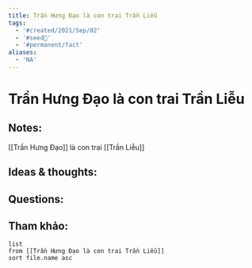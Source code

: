 ```yaml
---
title: Trần Hưng Đạo là con trai Trần Liễu
tags:
  - '#created/2021/Sep/02'
  - '#seed🥜'
  - '#permanent/fact'
aliases:
  - 'NA'
---
```

# Trần Hưng Đạo là con trai Trần Liễu

## Notes:
[[Trần Hưng Đạo]] là con trai [[Trần Liễu]]

## Ideas & thoughts:

## Questions:


## Tham khảo:
```dataview
list
from [[Trần Hưng Đạo là con trai Trần Liễu]]
sort file.name asc
```